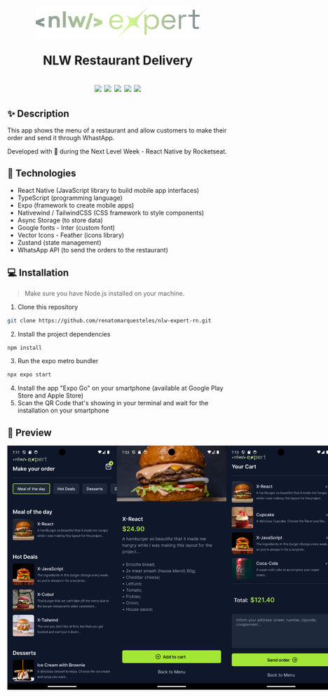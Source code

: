 <h1 align="center">
  <div>
    <img src="src/assets/logo.png" />
    <p>NLW Restaurant Delivery</p>
  </div>
  <div>
    <img src="https://img.shields.io/badge/-React%20Native-%234287f5" />
    <img src="https://img.shields.io/badge/-TypeScript-3178c6" />
    <img src="https://img.shields.io/badge/-Expo-%23000" />
    <img src="https://img.shields.io/badge/-Android-a4c639" />
    <img src="https://img.shields.io/badge/-iOS-282828" />
  </div>
</h1>

## ✨ Description

This app shows the menu of a restaurant and allow customers to make their order and send it through WhastApp.

Developed with 💜 during the Next Level Week - React Native by Rocketseat.

## 🚀 Technologies
-  React Native (JavaScript library to build mobile app interfaces)
-  TypeScript (programming language)
-  Expo (framework to create mobile apps)
-  Nativewind / TailwindCSS (CSS framework to style components)
-  Async Storage (to store data)
-  Google fonts - Inter (custom font)
-  Vector Icons - Feather (icons library)
-  Zustand (state management)
-  WhatsApp API (to send the orders to the restaurant)

## 💻 Installation

> Make sure you have Node.js installed on your machine.

1. Clone this repository <br />
```bash
git clone https://github.com/renatomarquesteles/nlw-expert-rn.git
```
2. Install the project dependencies <br />
```bash
npm install
```
3. Run the expo metro bundler <br />
```bash
npx expo start
```
4. Install the app "Expo Go" on your smartphone (available at Google Play Store and Apple Store)
5. Scan the QR Code that's showing in your terminal and wait for the installation on your smartphone

## 🌟 Preview

<div style="display:flex">
  <img src=".github/1.png" width="250" />
  <img src=".github/5.png" width="250" />
  <img src=".github/2.png" width="250" />
  <img src=".github/3.png" width="250" />
  <img src=".github/4.jpg" width="250" />
</div>
